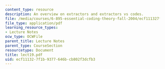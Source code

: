 ```yaml
---
content_type: resource
description: An overview on extractors and extractors vs codes.
file: /media/courses/6-895-essential-coding-theory-fall-2004/ecf111327f1b9377646bcb802f3dcfb3_lect19.pdf
file_type: application/pdf
learning_resource_types:
- Lecture Notes
ocw_type: OCWFile
parent_title: Lecture Notes
parent_type: CourseSection
resourcetype: Document
title: lect19.pdf
uid: ecf11132-7f1b-9377-646b-cb802f3dcfb3
---
```

